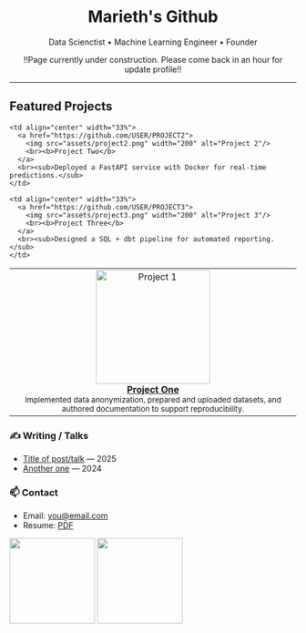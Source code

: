 <!-- HERO -->
<h1 align="center">Marieth's Github</h1>
<p align="center">Data Scienctist •  Machine Learning Engineer • Founder</p>
<p align="center">!!Page currently under construction. Please come back in an hour for update profile!! </p>

---

</center>

## Featured Projects
  
<table>
  <tr>
    <td align="center" width="33%">
      <a href="[Data Engineering](https://github.com/Braesemann/FounderPersonalities)">
        <img src="assets/project1.png" width="200" alt="Project 1"/>
        <br><b>Project One</b>
      </a>
      <br><sub>Implemented data anonymization, prepared and uploaded datasets, and authored documentation to support reproducibility.</sub>
    </td>
    
    <td align="center" width="33%">
      <a href="https://github.com/USER/PROJECT2">
        <img src="assets/project2.png" width="200" alt="Project 2"/>
        <br><b>Project Two</b>
      </a>
      <br><sub>Deployed a FastAPI service with Docker for real-time predictions.</sub>
    </td>
    
    <td align="center" width="33%">
      <a href="https://github.com/USER/PROJECT3">
        <img src="assets/project3.png" width="200" alt="Project 3"/>
        <br><b>Project Three</b>
      </a>
      <br><sub>Designed a SQL + dbt pipeline for automated reporting.</sub>
    </td>
  </tr>
</table>


### ✍️ Writing / Talks
- [Title of post/talk](https://link) — 2025
- [Another one](https://link) — 2024


### 📫 Contact
- Email: you@email.com
- Resume: [PDF](https://link-to-resume.pdf)


<!-- Optional GitHub stats cards -->
<!-- Replace YOUR-USERNAME below; remove if you prefer ultra-minimal -->


<p align="left">
<img src="https://github-readme-stats.vercel.app/api?username=YOUR-USERNAME&show_icons=true&hide_title=true" height="150" />
<img src="https://github-readme-stats.vercel.app/api/top-langs/?username=YOUR-USERNAME&layout=compact" height="150" />
</p>

